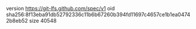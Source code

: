 version https://git-lfs.github.com/spec/v1
oid sha256:8f13eba91db52792336c11b6b67260b394fd11697c4657ce1b1ea04742b8eb52
size 40548
